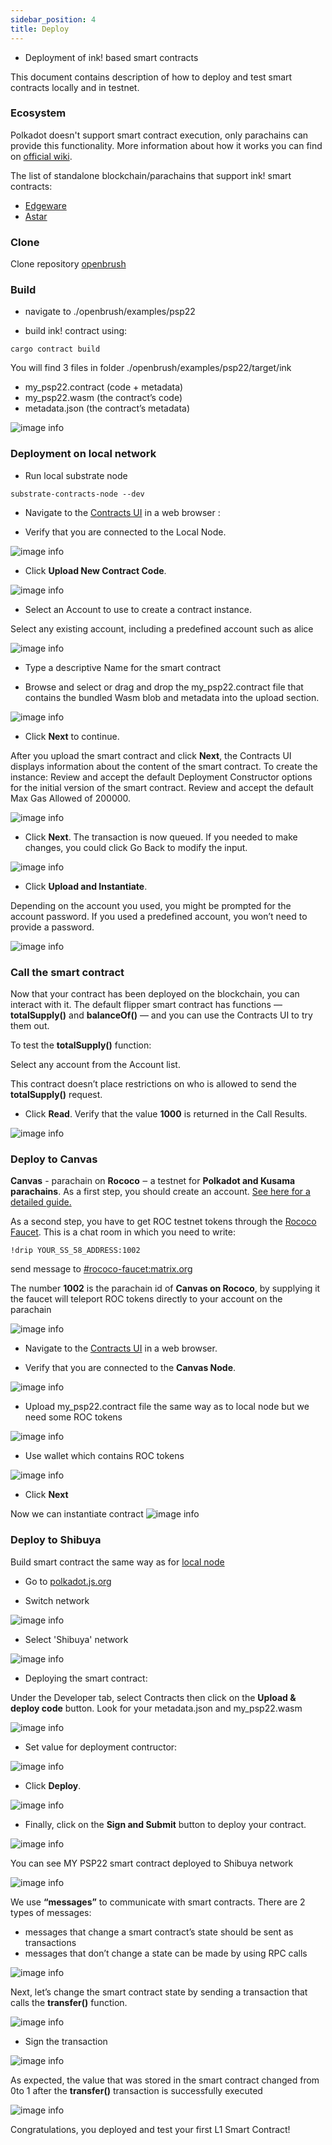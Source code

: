 ```yaml
---
sidebar_position: 4
title: Deploy
---
```


- Deployment of ink! based smart contracts

This document contains description of how to deploy and test smart contracts locally and in testnet.

### Ecosystem

Polkadot doesn't support smart contract execution, only parachains can provide this functionality. More information
about how it works you can find on [official wiki](https://wiki.polkadot.network/docs/en/build-smart-contracts).

The list of standalone blockchain/parachains that support ink! smart contracts:

* [Edgeware](https://edgewa.re)
* [Astar](https://astar.network/)

### Clone
Clone repository [openbrush](https://github.com/Supercolony-net/openbrush-contracts.git)

### Build

- navigate to ./openbrush/examples/psp22

- build ink! contract using: 
```
cargo contract build
```

You will find 3 files in folder ./openbrush/examples/psp22/target/ink
  - my_psp22.contract (code + metadata)
  - my_psp22.wasm (the contract’s code)
  - metadata.json (the contract’s metadata) 

![image info](pictures/files.jpeg)

### Deployment on local network

- Run local substrate node
```
substrate-contracts-node --dev
```
- Navigate to the [Contracts UI](https://paritytech.github.io/contracts-ui) in a web browser :

- Verify that you are connected to the Local Node.

![image info](pictures/select-local-network.jpeg)

- Click **Upload New Contract Code**.

![image info](pictures/add-new-contract.jpeg)

- Select an Account to use to create a contract instance.

Select any existing account, including a predefined account such as alice

![image info](pictures/set-instantiate-account.jpeg)

- Type a descriptive Name for the smart contract

- Browse and select or drag and drop the my_psp22.contract file that contains the bundled Wasm blob and metadata into the upload section.

![image info](pictures/upload-and-instantiate-contract.jpeg)

- Click **Next** to continue.

After you upload the smart contract and click **Next**, the Contracts UI displays information about the content of the smart contract.
To create the instance:
Review and accept the default Deployment Constructor options for the initial version of the smart contract.
Review and accept the default Max Gas Allowed of 200000.

![image info](pictures/initialize-contract.jpeg)

- Click **Next**.
The transaction is now queued. If you needed to make changes, you could click Go Back to modify the input.

![image info](pictures/upload.jpeg)

- Click **Upload and Instantiate**.

Depending on the account you used, you might be prompted for the account password. If you used a predefined account, you won’t need to provide a password.

![image info](pictures/uploaded.jpeg)

### Call the smart contract
Now that your contract has been deployed on the blockchain, you can interact with it. The default flipper smart contract has  functions — **totalSupply()** and **balanceOf()** — and you can use the Contracts UI to try them out.

To test the **totalSupply()** function:

Select any account from the Account list.

This contract doesn’t place restrictions on who is allowed to send the **totalSupply()** request.

- Click **Read**.
Verify that the value **1000** is returned in the Call Results.

![image info](pictures/read-total-supply.jpeg)

### Deploy to Canvas

**Canvas** - parachain on **Rococo** ‒ a testnet for **Polkadot and Kusama parachains**.
As a first step, you should create an account. [See here for a detailed guide.](https://wiki.polkadot.network/docs/learn-account-generation)


As a second step, you have to get ROC testnet tokens through the [Rococo Faucet](https://wiki.polkadot.network/docs/learn-DOT#getting-rococo-tokens). This is a chat room in which you need to write:

```
!drip YOUR_SS_58_ADDRESS:1002
```

send message to [#rococo-faucet:matrix.org](https://matrix.to/#/#rococo-faucet:matrix.org)

The number **1002** is the parachain id of **Canvas on Rococo**, by supplying it the faucet will teleport ROC tokens directly to your account on the parachain

![image info](pictures/supercolony-wallet-roc.jpeg)

- Navigate to the [Contracts UI](https://paritytech.github.io/contracts-ui) in a web browser.

- Verify that you are connected to the **Canvas Node**.

![image info](pictures/set-canvas-network.jpeg)

- Upload my_psp22.contract file the same way as to local node but we need some ROC tokens

![image info](pictures/storage-deposit-limit-exchausted.jpeg)

- Use wallet which contains ROC tokens

![image info](pictures/select-wallet-with-roc.jpeg)

- Click **Next**

Now we can instantiate contract
![image info](pictures/the-instantiation-will-be-successful.jpeg)

### Deploy to Shibuya
Build smart contract the same way as for [local node](https://github.com/Supercolony-net/openbrush-contracts/blob/feature/deployment-docs/docs/docs/deployment.md#build)

- Go to [polkadot.js.org](https://polkadot.js.org/apps/?rpc=wss%3A%2F%2Frpc.shibuya.astar.network#/explorer)

- Switch network

![image info](pictures/switch-network.jpeg)

- Select 'Shibuya' network

![image info](pictures/select-shibuya.jpeg)

- Deploying the smart contract:

Under the Developer tab, select Contracts then click on the **Upload & deploy code** button. Look for your metadata.json and my_psp22.wasm

![image info](pictures/upload-deploy-code-to-shibuya.jpeg)

- Set value for deployment contructor:

![image info](pictures/upload-deploy-code-to-shibuya-2.jpeg)

- Click **Deploy**.

![image info](pictures/shibuya-sign-and-submit.jpeg)

- Finally, click on the **Sign and Submit** button to deploy your contract.

![image info](pictures/sign-the-transaction-deploy.jpeg)

You can see MY PSP22 smart contract deployed to Shibuya network

![image info](pictures/shibuya-deployed-contract.jpeg)

We use **“messages”** to communicate with smart contracts. 
There are 2 types of messages:
- messages that change a smart contract’s state should be sent as transactions
- messages that don’t change a state can be made by using RPC calls

![image info](pictures/contract-messages.jpeg)

Next, let’s change the smart contract state by sending a transaction that calls the **transfer()** function.

![image info](pictures/call-contract-transfer.jpeg)

- Sign the transaction

![image info](pictures/sign-transfer-trx.jpeg)

As expected, the value that was stored in the smart contract changed from 0to 1 after the **transfer()** transaction is successfully executed

![image info](pictures/read-balance-of.jpeg)

Congratulations, you deployed and test your first L1 Smart Contract! 












